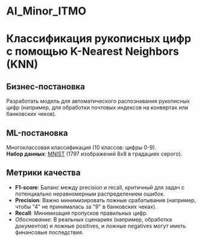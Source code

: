 # AI_Minor_ITMO

# Классификация рукописных цифр с помощью K-Nearest Neighbors (KNN)

## Бизнес-постановка
Разработать модель для автоматического распознавания рукописных цифр (например, для обработки почтовых индексов на конвертах или банковских чеков).

## ML-постановка
Многоклассовая классификация (10 классов: цифры 0-9).  
**Набор данных**: [MNIST](https://scikit-learn.org/stable/modules/generated/sklearn.datasets.load_digits.html) (1797 изображений 8x8 в градациях серого).

## Метрики качества
- **F1-score**: Баланс между precision и recall, критичный для задач с потенциально неравномерным распределением ошибок.
- **Precision**: Важно минимизировать ложные срабатывания (например, чтобы "4" не принималась за "9" в банковских чеках).
- **Recall**: Минимизация пропусков правильных цифр.
- *Обоснование*: В реальных сценариях (например, обработка документов) и ложные positives, и ложные negatives могут иметь финансовые последствия.

